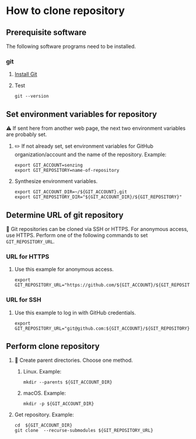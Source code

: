 # How to clone repository

## Prerequisite software

The following software programs need to be installed.

### git

1. [Install Git](https://github.com/senzing-garage/knowledge-base/blob/main/WHATIS/git.md)
1. Test

    ```console
    git --version
    ```

## Set environment variables for repository

:warning:  If sent here from another web page,
the next two environment variables are probably set.

1. :pencil2: If not already set, set environment variables for
   GitHub organization/account and the name of the repository.
   Example:

    ```console
    export GIT_ACCOUNT=senzing
    export GIT_REPOSITORY=name-of-repository
    ```

1. Synthesize environment variables.

    ```console
    export GIT_ACCOUNT_DIR=~/${GIT_ACCOUNT}.git
    export GIT_REPOSITORY_DIR="${GIT_ACCOUNT_DIR}/${GIT_REPOSITORY}"
    ```

## Determine URL of git repository

:thinking: Git repositories can be cloned via SSH or HTTPS.
For anonymous access, use HTTPS.
Perform one of the following commands to set `GIT_REPOSITORY_URL`.

### URL for HTTPS

1. Use this example for anonymous access.

    ```console
    export GIT_REPOSITORY_URL="https://github.com/${GIT_ACCOUNT}/${GIT_REPOSITORY}.git"
    ```

### URL for SSH

1. Use this example to log in with GitHub credentials.

    ```console
    export GIT_REPOSITORY_URL="git@github.com:${GIT_ACCOUNT}/${GIT_REPOSITORY}.git"
    ```

## Perform clone repository

1. :thinking: Create parent directories.
   Choose one method.
    1. Linux.
       Example:

        ```console
        mkdir --parents ${GIT_ACCOUNT_DIR}
        ```

    1. macOS.
       Example:

        ```console
        mkdir -p ${GIT_ACCOUNT_DIR}
        ```

1. Get repository.
   Example:

    ```console
    cd  ${GIT_ACCOUNT_DIR}
    git clone  --recurse-submodules ${GIT_REPOSITORY_URL}
    ```
